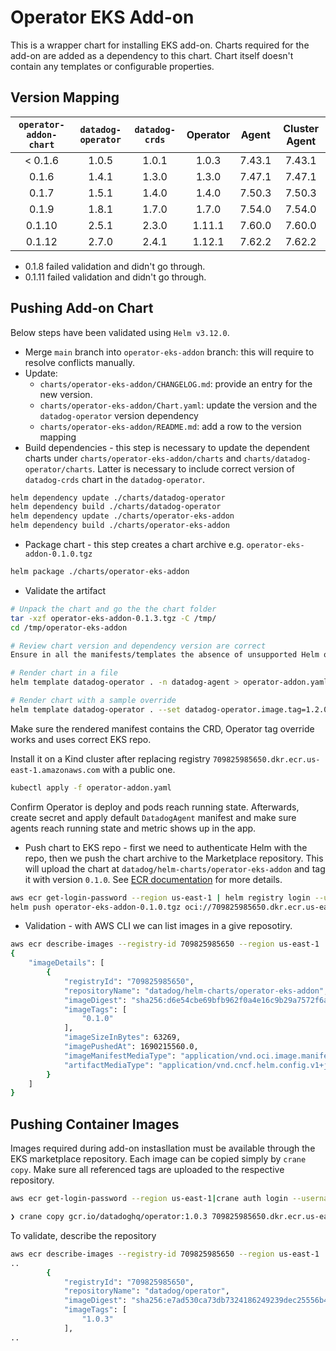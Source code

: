 # Operator EKS Add-on

This is a wrapper chart for installing EKS add-on. Charts required for the add-on are added as a dependency to this chart. Chart itself doesn't contain any templates or configurable properties.

## Version Mapping
| `operator-addon-chart` | `datadog-operator` | `datadog-crds` | Operator | Agent | Cluster Agent |
| :-: | :-: | :-: | :-: | :-: | :-: |
| < 0.1.6 | 1.0.5 | 1.0.1 | 1.0.3 | 7.43.1 | 7.43.1 | 
| 0.1.6 | 1.4.1 | 1.3.0 | 1.3.0 | 7.47.1 | 7.47.1 |
| 0.1.7 | 1.5.1 | 1.4.0 | 1.4.0 | 7.50.3 | 7.50.3 |
| 0.1.9 | 1.8.1 | 1.7.0 | 1.7.0 | 7.54.0 | 7.54.0 |
| 0.1.10 | 2.5.1 | 2.3.0 | 1.11.1 | 7.60.0 | 7.60.0 |
| 0.1.12 | 2.7.0 | 2.4.1 | 1.12.1 | 7.62.2 | 7.62.2 |


* 0.1.8 failed validation and didn't go through.
* 0.1.11 failed validation and didn't go through.

## Pushing Add-on Chart
Below steps have been validated using `Helm v3.12.0`.

* Merge `main` branch into `operator-eks-addon` branch: this will require to resolve conflicts manually.
* Update:
    * `charts/operator-eks-addon/CHANGELOG.md`: provide an entry for the new version.
    * `charts/operator-eks-addon/Chart.yaml`: update the version and the `datadog-operator` version dependency
    * `charts/operator-eks-addon/README.md`: add a row to the version mapping
* Build dependencies - this step is necessary to update the dependent charts under `charts/operator-eks-addon/charts` and `charts/datadog-operator/charts`. Latter is necessary to include correct version of `datadog-crds` chart in the `datadog-operator`.
```sh
helm dependency update ./charts/datadog-operator
helm dependency build ./charts/datadog-operator
helm dependency update ./charts/operator-eks-addon
helm dependency build ./charts/operator-eks-addon
```

* Package chart - this step creates a chart archive e.g. `operator-eks-addon-0.1.0.tgz`
```sh
helm package ./charts/operator-eks-addon
```

* Validate the artifact
```sh
# Unpack the chart and go the the chart folder
tar -xzf operator-eks-addon-0.1.3.tgz -C /tmp/
cd /tmp/operator-eks-addon

# Review chart version and dependency version are correct
Ensure in all the manifests/templates the absence of unsupported Helm objects.

# Render chart in a file
helm template datadog-operator . -n datadog-agent > operator-addon.yaml

# Render chart with a sample override
helm template datadog-operator . --set datadog-operator.image.tag=1.2.0 > operator-addon.yaml
```
Make sure the rendered manifest contains the CRD, Operator tag override works and uses correct EKS repo. 

Install it on a Kind cluster after replacing registry `709825985650.dkr.ecr.us-east-1.amazonaws.com` with a public one.

```sh
kubectl apply -f operator-addon.yaml
```
Confirm Operator is deploy and pods reach running state. Afterwards, create secret and apply default `DatadogAgent` manifest and make sure agents reach running state and metric shows up in the app.


* Push chart to EKS repo - first we need to authenticate Helm with the repo, then we push the chart archive to the Marketplace repository. This will upload the chart at `datadog/helm-charts/operator-eks-addon` and tag it with version `0.1.0`. See [ECR documentation][eks-helm-push] for more details.
```sh
aws ecr get-login-password --region us-east-1 | helm registry login --username AWS --password-stdin 709825985650.dkr.ecr.us-east-1.amazonaws.com
helm push operator-eks-addon-0.1.0.tgz oci://709825985650.dkr.ecr.us-east-1.amazonaws.com/datadog/helm-charts
```

* Validation - with AWS CLI we can list images in a give reposotiry.
```sh
aws ecr describe-images --registry-id 709825985650 --region us-east-1  --repository-name datadog/helm-charts/operator-eks-addon
{
    "imageDetails": [
        {
            "registryId": "709825985650",
            "repositoryName": "datadog/helm-charts/operator-eks-addon",
            "imageDigest": "sha256:d6e54cbe69bfb962f0a4e16c9b29a7572f6aaf479de347f91bea8331a1a867f9",
            "imageTags": [
                "0.1.0"
            ],
            "imageSizeInBytes": 63269,
            "imagePushedAt": 1690215560.0,
            "imageManifestMediaType": "application/vnd.oci.image.manifest.v1+json",
            "artifactMediaType": "application/vnd.cncf.helm.config.v1+json"
        }
    ]
}
```

## Pushing Container Images
Images required during add-on instasllation must be available through the EKS marketplace repository. Each image can be copied simply by `crane copy`. Make sure all referenced tags are uploaded to the respective repository.
```sh
aws ecr get-login-password --region us-east-1|crane auth login --username AWS --password-stdin 709825985650.dkr.ecr.us-east-1.amazonaws.com

❯ crane copy gcr.io/datadoghq/operator:1.0.3 709825985650.dkr.ecr.us-east-1.amazonaws.com/datadog/operator:1.0.3
```

To validate, describe the repository
```sh
aws ecr describe-images --registry-id 709825985650 --region us-east-1  --repository-name datadog/operator
..
        {
            "registryId": "709825985650",
            "repositoryName": "datadog/operator",
            "imageDigest": "sha256:e7ad530ca73db7324186249239dec25556b4d60d85fa9ba0374dd2d0468795b3",
            "imageTags": [
                "1.0.3"
            ],
..
```

[eks-helm-push]: https://docs.aws.amazon.com/AmazonECR/latest/userguide/push-oci-artifact.html
